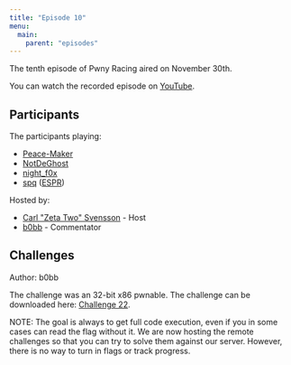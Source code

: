 ```yaml
---
title: "Episode 10"
menu:
  main:
    parent: "episodes"
---
```


The tenth episode of Pwny Racing aired on November 30th.  

You can watch the recorded episode on [YouTube](https://www.youtube.com/watch?v=6wmyaYP5WkA).

## Participants

The participants playing:

* [Peace-Maker](https://twitter.com/jhartung10)
* [NotDeGhost](https://blog.robertchen.cc/)
* [night_f0x](https://twitter.com/vishnudevtj)
* [spq](https://twitter.com/spq) ([ESPR](https://ctftime.org/team/15712))

Hosted by:

* [Carl "Zeta Two" Svensson](https://twitter.com/ZetaTwo) - Host
* [b0bb](https://twitter.com/0xb0bb) - Commentator

## Challenges

Author: b0bb

The challenge was an 32-bit x86 pwnable. The challenge can be downloaded here: [Challenge 22](/challenges/chall22-dist.tgz).

NOTE: The goal is always to get full code execution, even if you in some cases can read the flag without it. We are now hosting the remote challenges so that you can try to solve them against our server. However, there is no way to turn in flags or track progress.
